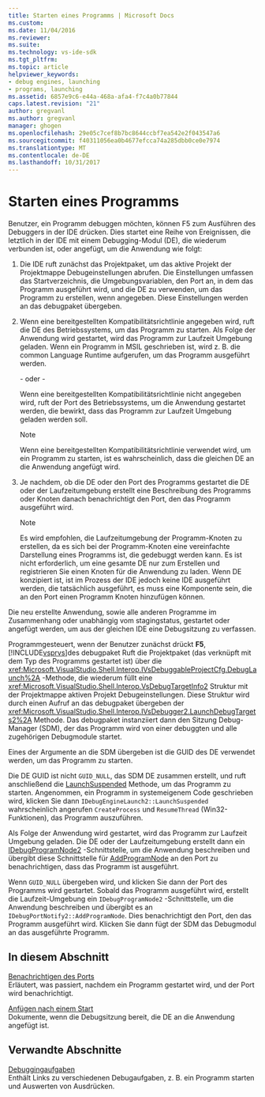 ```yaml
---
title: Starten eines Programms | Microsoft Docs
ms.custom: 
ms.date: 11/04/2016
ms.reviewer: 
ms.suite: 
ms.technology: vs-ide-sdk
ms.tgt_pltfrm: 
ms.topic: article
helpviewer_keywords:
- debug engines, launching
- programs, launching
ms.assetid: 6857e9c6-e44a-468a-afa4-f7c4a0b77844
caps.latest.revision: "21"
author: gregvanl
ms.author: gregvanl
manager: ghogen
ms.openlocfilehash: 29e05c7cef8b7bc8644ccbf7ea542e2f043547a6
ms.sourcegitcommit: f40311056ea0b4677efcca74a285dbb0ce0e7974
ms.translationtype: MT
ms.contentlocale: de-DE
ms.lasthandoff: 10/31/2017
---
```

# <a name="launching-a-program"></a>Starten eines Programms
Benutzer, ein Programm debuggen möchten, können F5 zum Ausführen des Debuggers in der IDE drücken. Dies startet eine Reihe von Ereignissen, die letztlich in der IDE mit einem Debugging-Modul (DE), die wiederum verbunden ist, oder angefügt, um die Anwendung wie folgt:  
  
1.  Die IDE ruft zunächst das Projektpaket, um das aktive Projekt der Projektmappe Debugeinstellungen abrufen. Die Einstellungen umfassen das Startverzeichnis, die Umgebungsvariablen, den Port an, in dem das Programm ausgeführt wird, und die DE zu verwenden, um das Programm zu erstellen, wenn angegeben. Diese Einstellungen werden an das debugpaket übergeben.  
  
2.  Wenn eine bereitgestellten Kompatibilitätsrichtlinie angegeben wird, ruft die DE des Betriebssystems, um das Programm zu starten. Als Folge der Anwendung wird gestartet, wird das Programm zur Laufzeit Umgebung geladen. Wenn ein Programm in MSIL geschrieben ist, wird z. B. die common Language Runtime aufgerufen, um das Programm ausgeführt werden.  
  
     - oder -   
  
     Wenn eine bereitgestellten Kompatibilitätsrichtlinie nicht angegeben wird, ruft der Port des Betriebssystems, um die Anwendung gestartet werden, die bewirkt, dass das Programm zur Laufzeit Umgebung geladen werden soll.  
  
    > [!NOTE]
    >  Wenn eine bereitgestellten Kompatibilitätsrichtlinie verwendet wird, um ein Programm zu starten, ist es wahrscheinlich, dass die gleichen DE an die Anwendung angefügt wird.  
  
3.  Je nachdem, ob die DE oder den Port des Programms gestartet die DE oder der Laufzeitumgebung erstellt eine Beschreibung des Programms oder Knoten danach benachrichtigt den Port, den das Programm ausgeführt wird.  
  
    > [!NOTE]
    >  Es wird empfohlen, die Laufzeitumgebung der Programm-Knoten zu erstellen, da es sich bei der Programm-Knoten eine vereinfachte Darstellung eines Programms ist, die gedebuggt werden kann. Es ist nicht erforderlich, um eine gesamte DE nur zum Erstellen und registrieren Sie einen Knoten für die Anwendung zu laden. Wenn DE konzipiert ist, ist im Prozess der IDE jedoch keine IDE ausgeführt werden, die tatsächlich ausgeführt, es muss eine Komponente sein, die an den Port einen Programm Knoten hinzufügen können.  
  
 Die neu erstellte Anwendung, sowie alle anderen Programme im Zusammenhang oder unabhängig vom stagingstatus, gestartet oder angefügt werden, um aus der gleichen IDE eine Debugsitzung zu verfassen.  
  
 Programmgesteuert, wenn der Benutzer zunächst drückt **F5**, [!INCLUDE[vsprvs](../../code-quality/includes/vsprvs_md.md)]des debugpaket Ruft die Projektpaket (das verknüpft mit dem Typ des Programms gestartet ist) über die <xref:Microsoft.VisualStudio.Shell.Interop.IVsDebuggableProjectCfg.DebugLaunch%2A> -Methode, die wiederum füllt eine <xref:Microsoft.VisualStudio.Shell.Interop.VsDebugTargetInfo2> Struktur mit der Projektmappe aktiven Projekt Debugeinstellungen. Diese Struktur wird durch einen Aufruf an das debugpaket übergeben der <xref:Microsoft.VisualStudio.Shell.Interop.IVsDebugger2.LaunchDebugTargets2%2A> Methode. Das debugpaket instanziiert dann den Sitzung Debug-Manager (SDM), der das Programm wird von einer debuggten und alle zugehörigen Debugmodule startet.  
  
 Eines der Argumente an die SDM übergeben ist die GUID des DE verwendet werden, um das Programm zu starten.  
  
 Die DE GUID ist nicht `GUID_NULL`, das SDM DE zusammen erstellt, und ruft anschließend die [LaunchSuspended](../../extensibility/debugger/reference/idebugenginelaunch2-launchsuspended.md) Methode, um das Programm zu starten. Angenommen, ein Programm in systemeigenem Code geschrieben wird, klicken Sie dann `IDebugEngineLaunch2::LaunchSuspended` wahrscheinlich angerufen `CreateProcess` und `ResumeThread` (Win32-Funktionen), das Programm auszuführen.  
  
 Als Folge der Anwendung wird gestartet, wird das Programm zur Laufzeit Umgebung geladen. Die DE oder der Laufzeitumgebung erstellt dann ein [IDebugProgramNode2](../../extensibility/debugger/reference/idebugprogramnode2.md) -Schnittstelle, um die Anwendung beschreiben und übergibt diese Schnittstelle für [AddProgramNode](../../extensibility/debugger/reference/idebugportnotify2-addprogramnode.md) an den Port zu benachrichtigen, dass das Programm ist ausgeführt.  
  
 Wenn `GUID_NULL` übergeben wird, und klicken Sie dann der Port des Programms wird gestartet. Sobald das Programm ausgeführt wird, erstellt die Laufzeit-Umgebung ein `IDebugProgramNode2` -Schnittstelle, um die Anwendung beschreiben und übergibt es an `IDebugPortNotify2::AddProgramNode`. Dies benachrichtigt den Port, den das Programm ausgeführt wird. Klicken Sie dann fügt der SDM das Debugmodul an das ausgeführte Programm.  
  
## <a name="in-this-section"></a>In diesem Abschnitt  
 [Benachrichtigen des Ports](../../extensibility/debugger/notifying-the-port.md)  
 Erläutert, was passiert, nachdem ein Programm gestartet wird, und der Port wird benachrichtigt.  
  
 [Anfügen nach einem Start](../../extensibility/debugger/attaching-after-a-launch.md)  
 Dokumente, wenn die Debugsitzung bereit, die DE an die Anwendung angefügt ist.  
  
## <a name="related-sections"></a>Verwandte Abschnitte  
 [Debuggingaufgaben](../../extensibility/debugger/debugging-tasks.md)  
 Enthält Links zu verschiedenen Debugaufgaben, z. B. ein Programm starten und Auswerten von Ausdrücken.
